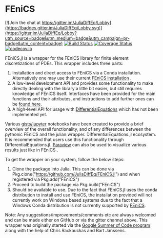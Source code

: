 # FEniCS

[![Join the chat at https://gitter.im/JuliaDiffEq/Lobby](https://badges.gitter.im/JuliaDiffEq/Lobby.svg)](https://gitter.im/JuliaDiffEq/Lobby?utm_source=badge&utm_medium=badge&utm_campaign=pr-badge&utm_content=badge)
[![Build Status](https://travis-ci.org/JuliaDiffEq/FEniCS.jl.svg?branch=master)](https://travis-ci.org/JuliaDiffEq/FEniCS.jl)
[![Coverage Status](https://coveralls.io/repos/github/JuliaDiffEq/FEniCS.jl/badge.svg?branch=master)](https://coveralls.io/github/JuliaDiffEq/FEniCS.jl?branch=master)
[![codecov.io](http://codecov.io/github/ChrisRackauckas/FEniCS.jl/coverage.svg?branch=master)](http://codecov.io/github/ChrisRackauckas/FEniCS.jl?branch=master)

FEniCS.jl is a wrapper for the FEniCS library for finite element discretizations
of PDEs. This wrapper includes three parts:

1. Installation and direct access to FEniCS via a Conda installation. Alternatively one may use their current [FEniCS installation](https://fenicsproject.org/download/) .
2. A low-level development API and provides some functionality to make directly dealing with the library a little bit easier, but still requires knowledge of FEniCS itself. Interfaces have been provided for the main functions and their attributes, and instructions to add further ones can be [found here](https://gist.github.com/ysimillides/160bbf50a7e99d6656398aee48c88ef7).
3. A high-level API for usage with [DifferentialEquations](https://github.com/JuliaDiffEq/DifferentialEquations.jl) which has not been implemented yet.

Various [gists/jupyter](https://gist.github.com/ysimillides/20761c511a8807ae11c2b9e70606985e) notebooks have been created to provide a brief overview of the overall functionality, and of any differences between the pythonic FEniCS and the julian wrapper.
DifferentialEquations.jl ecosystem. It is recommended that users use this
functionality through DifferentialEquations.jl.
[Paraview](https://www.paraview.org/) can also be used to visualize various results just like in FEniCS .

To get the wrapper on your system, follow the below steps:

1. Clone the package into Julia. This can be done via Pkg.clone("https://github.com/JuliaDiffEq/FEniCS.jl") and when registered via Pkg.add("FEniCS")
2. Proceed to build the package via Pkg.build("FEniCS")
3. Should be available to use. Due to the fact that FEniCS.jl uses the conda distribution to install and use FEniCS, the installation provided will not currently work on Windows based systems due to the fact that a Windows Conda distribution is not currently supported by [FEniCS](https://fenicsproject.org/download/).

Note: Any suggestions/improvements/comments etc are always welcomed and can be made either on GitHub or via the gitter channel above.
This wrapper was originally started via the [Google Summer of Code program](https://summerofcode.withgoogle.com/projects/#5988523772477440) along with the help of Chris Rackauckas and Bart Janssens.
